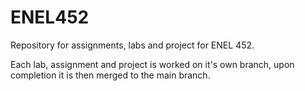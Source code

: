 # ENEL452
Repository for assignments, labs and project for ENEL 452.

Each lab, assignment and project is worked on it's own branch, upon completion it is then merged to the main branch.
